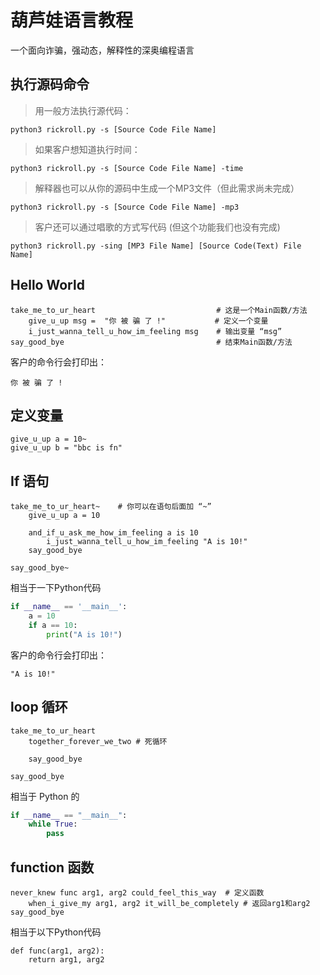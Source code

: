 # 葫芦娃语言教程
一个面向诈骗，强动态，解释性的深奥编程语言

## 执行源码命令
> 用一般方法执行源代码：
```
python3 rickroll.py -s [Source Code File Name]
```
> 如果客户想知道执行时间：
```
python3 rickroll.py -s [Source Code File Name] -time
```
> 解释器也可以从你的源码中生成一个MP3文件（但此需求尚未完成）
```
python3 rickroll.py -s [Source Code File Name] -mp3
```
> 客户还可以通过唱歌的方式写代码 (但这个功能我们也没有完成)
```
python3 rickroll.py -sing [MP3 File Name] [Source Code(Text) File Name]
```


## Hello World
```
take_me_to_ur_heart                           # 这是一个Main函数/方法
    give_u_up msg =  "你 被 骗 了 !"           # 定义一个变量
    i_just_wanna_tell_u_how_im_feeling msg    # 输出变量 “msg”
say_good_bye                                  # 结束Main函数/方法
```
客户的命令行会打印出：
```
你 被 骗 了 !
```

## 定义变量
```
give_u_up a = 10~
give_u_up b = "bbc is fn"
```

## If 语句
```
take_me_to_ur_heart~    # 你可以在语句后面加 “~”
    give_u_up a = 10

    and_if_u_ask_me_how_im_feeling a is 10
        i_just_wanna_tell_u_how_im_feeling "A is 10!"
    say_good_bye

say_good_bye~
```
相当于一下Python代码
```python
if __name__ == '__main__':
    a = 10
    if a == 10:
        print("A is 10!")

```

客户的命令行会打印出：
```
"A is 10!"
```

## loop 循环
```
take_me_to_ur_heart
    together_forever_we_two # 死循环

    say_good_bye

say_good_bye
```
相当于 Python 的
```Python
if __name__ == "__main__":
    while True:
        pass

```
## function 函数
```
never_knew func arg1, arg2 could_feel_this_way  # 定义函数
    when_i_give_my arg1, arg2 it_will_be_completely # 返回arg1和arg2
say_good_bye
```
相当于以下Python代码
```
def func(arg1, arg2):
    return arg1, arg2

```
